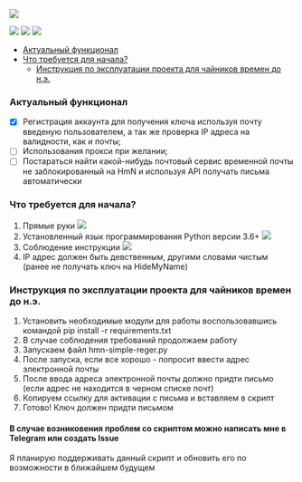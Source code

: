 ![](https://github.com/uchaev508/hmn-simle-reger/blob/c505ddb5474af705f0579edf20ce6d2370428ae7/logos/logo-360x180.png?raw=true)

![](https://img.shields.io/github/stars/uchaev508/hmn-simle-reger) ![](https://img.shields.io/github/forks/uchaev508/hmn-simle-reger) ![](https://img.shields.io/github/issues/uchaev508/hmn-simle-reger)

- [Актуальный функционал](README.md/#актуальный-функционал)
- [Что требуется для начала?](README.md/#что-требуется-для-начала)
  * [Инструкция по эксплуатации проекта для чайников времен до н.э.](README.md/#инструкция-по-эксплуатации-проекта-для-чайников-времен-до-нэ)

### Актуальный функционал
- [x] Регистрация аккаунта для получения ключа используя почту введеную пользователем, а так же проверка IP адреса на валидности, как и почты;
- [ ] Использования прокси при желании;
- [ ] Постараться найти какой-нибудь почтовый сервис временной почты не заблокированный на HmN и используя API получать письма автоматически

### Что требуется для начала?
1. Прямые руки
![](https://media.istockphoto.com/photos/two-hands-with-palms-facing-up-picture-id153180923?k=20&m=153180923&s=612x612&w=0&h=ZFG_DjtuLs2VDkxL42KwMP3i1OR9Oa2dYcnl5_TauHc=)
2. Установленный язык программирования Python версии 3.6+
![](https://foto.yenikadin.com/galeri/2012/06/20/piton-ile-ayni-evde-yasiyor_97875_b.jpg)
3. Соблюдение инструкции
![](https://www.meme-arsenal.com/memes/12fe855b73531e0ae1bf4b452734d2f2.jpg)
4. IP адрес должен быть девственным, другими словами чистым  (ранее не получать ключ на HideMyName)

### Инструкция по эксплуатации проекта для чайников времен до н.э.
1. Установить необходимые модули для работы воспользовавшись командой pip install -r requirements.txt
2.  В случае соблюдения требований продолжаем работу
3. Запускаем файл hmn-simple-reger.py 
4. После запуска, если все хорошо - попросит ввести адрес электронной почты
5. После ввода адреса электронной почты должно придти письмо (если адрес не находится в черном списке почт)
6. Копируем ссылку для активации с письма и вставляем в скрипт
7. Готово! Ключ должен придти письмом

#### В случае возниковения проблем со скриптом можно написать мне в Telegram или создать Issue
Я планирую поддерживать данный скрипт и обновить его по возможности в ближайшем будущем

